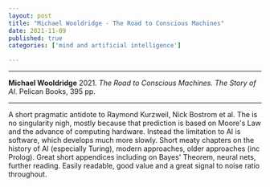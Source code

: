 ```yaml
---
layout: post
title: "Michael Wooldridge - The Road to Conscious Machines"
date: 2021-11-09
published: true
categories: ['mind and artificial intelligence']

---
```



***
<b>Michael Wooldridge</b> 2021. _The Road to Conscious Machines. The Story of AI_. Pelican Books, 395 pp.

***

<img align="right" src="https://cdn2.penguin.com.au/covers/original/9780241333907.jpg" alt="">  A short pragmatic antidote to Raymond Kurzweil, Nick Bostrom et al.  The is no singularity nigh, mostly because that prediction is based on Moore's Law and the advance of computing hardware.  Instead the limitation to AI is software, which develops much more slowly.  Short meaty chapters on the history of AI (especially Turing), modern approaches, older approaches (inc Prolog).  Great short appendices including on Bayes' Theorem, neural nets, further reading.  Easily readable, good value and a great signal to noise ratio throughout.
